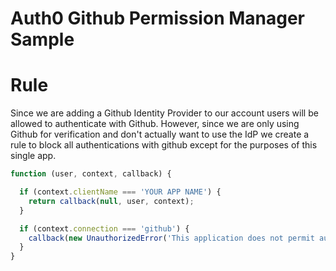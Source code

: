 # Auth0 Github Permission Manager Sample


# Rule
Since we are adding a Github Identity Provider to our account users will be allowed to authenticate with Github. However, since we are only using Github for verification and don't actually want to use the IdP we create a rule to block all authentications with github except for the purposes of this single app.


```js
function (user, context, callback) {

  if (context.clientName === 'YOUR APP NAME') {
    return callback(null, user, context);
  }

  if (context.connection === 'github') {
    callback(new UnauthorizedError('This application does not permit authentication with Github.'));
  }
}
```
